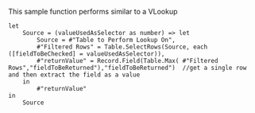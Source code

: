 This sample function performs similar to a VLookup


    let
        Source = (valueUsedAsSelector as number) => let
            Source = #"Table to Perform Lookup On",
            #"Filtered Rows" = Table.SelectRows(Source, each ([fieldToBeChecked] = valueUsedAsSelector)),
            #"returnValue" = Record.Field(Table.Max( #"Filtered Rows","fieldToBeReturned"),"fieldToBeReturned")  //get a single row and then extract the field as a value
        in
            #"returnValue"
    in
        Source
